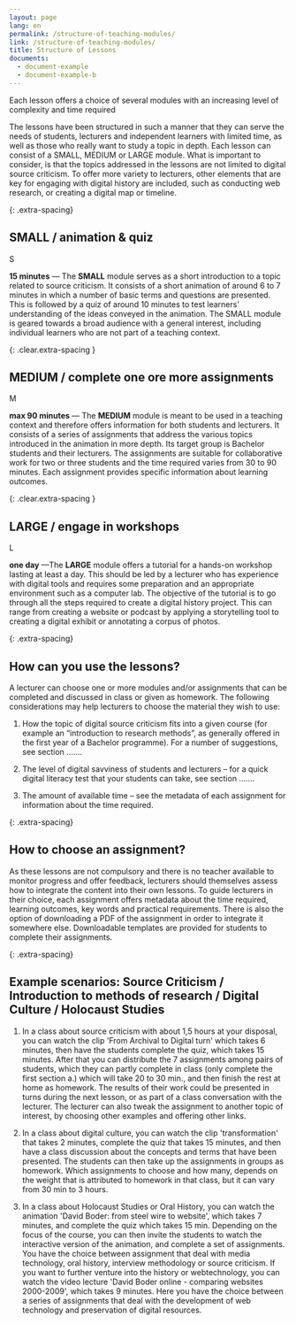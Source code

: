 ```yaml
---
layout: page
lang: en
permalink: /structure-of-teaching-modules/
link: /structure-of-teaching-modules/
title: Structure of Lessons
documents:
  - document-example
  - document-example-b
---
```


Each lesson offers a choice of several modules with an increasing level of complexity and time required

<!-- more -->


The lessons have been structured in such a manner that they can serve the needs of students, lecturers and independent learners with limited time, as well as those who really want to study a topic in depth. Each lesson can consist of a SMALL, MEDIUM or LARGE module.
What is important to consider, is that the topics addressed in the lessons are not limited to digital source criticism. To offer more variety to lecturers, other elements that are key for engaging with digital history are included, such as conducting web research, or creating a digital map or timeline. 


{: .extra-spacing}
## SMALL / animation & quiz

<div class='component--size big float-left mr-3 ml-2 mt-2 mb-2'>S</div>

**15 minutes** &mdash; The **SMALL** module serves as a short introduction to a topic related to source criticism. It consists of a short animation of around 6 to 7 minutes in which a number of basic terms and questions are presented. This is followed by a quiz of around 10 minutes to test learners’ understanding of the ideas conveyed in the animation. The SMALL module is geared towards a broad audience with a general interest, including individual learners who are not part of a teaching context.

{: .clear.extra-spacing }
## MEDIUM / complete one ore more assignments

<div class='component--size big size-medium float-left mr-3 ml-2 mt-2 mb-2'>M</div>

**max 90 minutes** &mdash; The **MEDIUM** module is meant to be used in a teaching context and therefore offers information for both students and lecturers. It consists of a series of assignments that address the various topics introduced in the animation in more depth. Its target group is Bachelor students and their lecturers. The assignments are suitable for collaborative work for two or three students and the time required varies from 30 to 90 minutes. Each assignment provides specific information about learning outcomes.

{: .clear.extra-spacing }
## LARGE / engage in workshops

<div class='component--size big size-large float-left mr-3 ml-2 mt-2 mb-2'>L</div>


**one day** &mdash;The **LARGE** module offers a tutorial for a hands-on workshop lasting at least a day. This should be led by a lecturer who has experience with digital tools and requires some preparation and an appropriate environment such as a computer lab. The objective of the tutorial is to go through all the steps required to create a digital history project. This can range from creating a website or podcast by applying a storytelling tool to creating a digital exhibit or annotating a corpus of photos.

{: .extra-spacing}
## How can you use the lessons?

A lecturer can choose one or more modules and/or assignments that can be completed and discussed in class or given as homework. The following considerations may help lecturers to choose the material they wish to use:

1. How the topic of digital source criticism fits into a given course (for example an “introduction to research methods”, as generally offered in the first year of a Bachelor programme). For a number of suggestions, see section .......

2. The level of digital savviness of students and lecturers – for a quick digital literacy test that your students can take, see section .......

3. The amount of available time – see the metadata of each assignment for information about the time required.

{: .extra-spacing}
## How to choose an assignment?

As these lessons are not compulsory and there is no teacher available to monitor progress and offer feedback, lecturers should themselves assess how to integrate the content into their own lessons. To guide lecturers in their choice, each assignment offers metadata about the time required, learning outcomes, key words and practical requirements. There is also the option of downloading a PDF of the assignment in order to integrate it somewhere else. Downloadable templates are provided for students to complete their assignments.

{: .extra-spacing}
## Example scenarios: Source Criticism / Introduction to methods of research / Digital Culture / Holocaust Studies 

1. In a class about source criticism with about 1,5 hours at your disposal, you can watch the clip 'From Archival to Digital turn' which takes 6 minutes, then have the students complete the quiz, which takes 15 minutes. After that you can distribute the 7 assignments among pairs of students, which they can partly complete in class (only complete the first section a.) which will take 20 to 30 min., and then finish the rest at home as homework. The results of their work could be presented in turns during the next lesson, or as part of a class conversation with the lecturer. The lecturer can also tweak the assignment to another topic of interest, by choosing other examples and offering other links. 

2. In a class about digital culture, you can watch the clip 'transformation' that takes 2 minutes, complete the quiz that takes 15 minutes, and then have a class discussion about the concepts and terms that have been presented. The students can then take up the assignments in groups as homework. Which assignments to choose and how many, depends on the weight that is attributed to homework in that class, but it can vary from 30 min to 3 hours. 

3. In a class about Holocaust Studies or Oral History, you can watch the animation 'David Boder: from steel wire to website', which takes 7 minutes, and complete the quiz which takes 15 min. Depending on the focus of the course, you can then invite the students to watch the interactive version of the animation, and complete a set of assignments. You have the choice between assignment that deal with media technology, oral history, interview methodology or source criticism. If you want to further venture into the history or webtechnology, you can watch the video lecture 'David Boder online - comparing websites 2000-2009', which takes 9 minutes. Here you have the choice between a series of assignments that deal with the development of web technology and preservation of digital resources.
